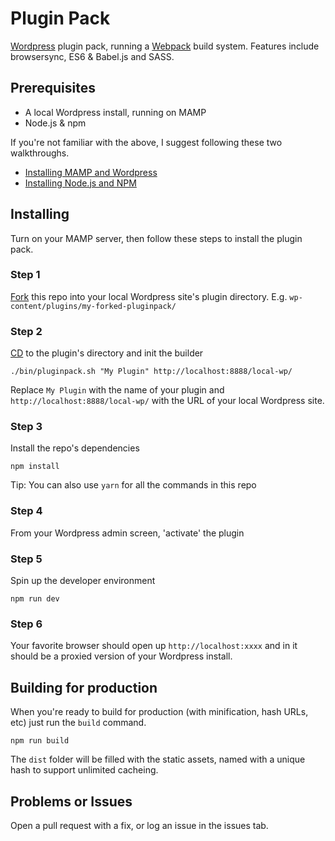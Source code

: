 # Plugin Pack

[Wordpress](https://en-au.wordpress.org/) plugin pack, running a
[Webpack](https://webpack.js.org/) build system. Features include browsersync,
ES6 & Babel.js and SASS.

## Prerequisites
* A local Wordpress install, running on MAMP
* Node.js & npm

If you're not familiar with the above, I suggest following these two
walkthroughs.
* [Installing MAMP and Wordpress](https://skillcrush.com/2015/04/14/install-wordpress-mac/)
* [Installing Node.js and NPM](http://blog.teamtreehouse.com/install-node-js-npm-mac)

## Installing
Turn on your MAMP server, then follow these steps to install the plugin pack.

### Step 1
[Fork](https://help.github.com/articles/fork-a-repo/) this repo into your local
Wordpress site's plugin directory.
E.g. `wp-content/plugins/my-forked-pluginpack/`

### Step 2
[CD](http://guides.macrumors.com/cd) to the plugin's directory and init the builder
```shell
./bin/pluginpack.sh "My Plugin" http://localhost:8888/local-wp/
```
Replace `My Plugin` with the name of your plugin and `http://localhost:8888/local-wp/`
with the URL of your local Wordpress site.

### Step 3
Install the repo's dependencies
```shell
npm install
```
Tip: You can also use `yarn` for all the commands in this repo

### Step 4
From your Wordpress admin screen, 'activate' the plugin

### Step 5
Spin up the developer environment
```shell
npm run dev
```

### Step 6
Your favorite browser should open up `http://localhost:xxxx` and in it should be
a proxied version of your Wordpress install.

## Building for production

When you're ready to build for production (with minification, hash URLs, etc)
just run the `build` command.
```shell
npm run build
```
The `dist` folder will be filled with the static assets, named with a unique hash
 to support unlimited cacheing.

## Problems or Issues
Open a pull request with a fix, or log an issue in the issues tab.

